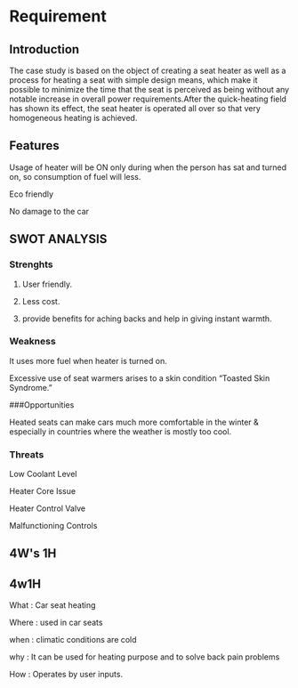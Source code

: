 # Requirement

## Introduction

The case study is based on the object of creating a seat heater as well as a process for heating a seat 
with simple design means, which make it possible to minimize the time that the seat is perceived as being
without any notable increase in overall power requirements.After the quick-heating field has shown 
 its effect, the seat heater is operated all over so that very homogeneous heating is achieved.

 ## Features

 Usage of heater will be ON only during when the person has sat and turned on, so consumption of
 fuel will less.

 Eco friendly

 No damage to the car

## SWOT ANALYSIS

### Strenghts

1) User friendly.

2) Less cost.

3) provide benefits for aching backs and help in giving instant warmth.

### Weakness

It uses more fuel when heater is turned on.

 Excessive use of seat warmers arises to a skin condition “Toasted Skin Syndrome.” 

###Opportunities

 Heated seats can make cars much more comfortable in the winter & especially in countries where the weather is mostly too cool.

### Threats

Low Coolant Level

Heater Core Issue

Heater Control Valve

Malfunctioning Controls

## 4W's 1H

## 4w1H

What : Car seat heating

Where : used in car seats

when : climatic conditions are cold

why : It can be used for heating purpose and to solve back pain problems

How : Operates by user inputs.